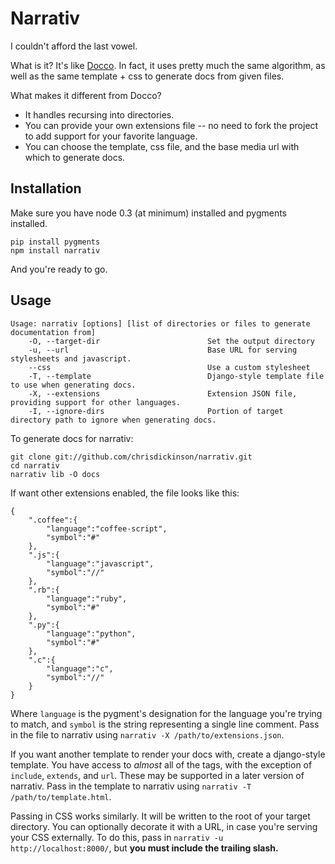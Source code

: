 Narrativ
========

I couldn't afford the last vowel.

What is it? It's like [Docco](http://github.com/jashkenas/docco). In fact, it uses pretty much the same algorithm, as well as
the same template + css to generate docs from given files. 

What makes it different from Docco?

*  It handles recursing into directories.
*  You can provide your own extensions file -- no need to fork the project to add support for your favorite language.
*  You can choose the template, css file, and the base media url with which to generate docs.

Installation
------------

Make sure you have node 0.3 (at minimum) installed and pygments installed.

    pip install pygments
    npm install narrativ

And you're ready to go.

Usage
-----

    Usage: narrativ [options] [list of directories or files to generate documentation from]
        -O, --target-dir                        Set the output directory
        -u, --url                               Base URL for serving stylesheets and javascript.
        --css                                   Use a custom stylesheet
        -T, --template                          Django-style template file to use when generating docs.
        -X, --extensions                        Extension JSON file, providing support for other languages.
        -I, --ignore-dirs                       Portion of target directory path to ignore when generating docs.

To generate docs for narrativ:

    git clone git://github.com/chrisdickinson/narrativ.git
    cd narrativ
    narrativ lib -O docs

If want other extensions enabled, the file looks like this: 

    {
        ".coffee":{
            "language":"coffee-script",
            "symbol":"#"
        },
        ".js":{
            "language":"javascript",
            "symbol":"//"
        },
        ".rb":{
            "language":"ruby",
            "symbol":"#"
        },
        ".py":{
            "language":"python",
            "symbol":"#"
        },
        ".c":{
            "language":"c",
            "symbol":"//"
        }
    }

Where `language` is the pygment's designation for the language you're trying to match, and `symbol` is the string representing a single 
line comment. Pass in the file to narrativ using `narrativ -X /path/to/extensions.json`.

If you want another template to render your docs with, create a django-style template. You have access to *almost* all of the tags, with the exception of `include`, `extends`, and `url`. These may be supported in a later version of narrativ. Pass in the template to narrativ
using `narrativ -T /path/to/template.html`.

Passing in CSS works similarly. It will be written to the root of your target directory. You can optionally decorate it with a URL, in case you're serving your CSS externally. To do this, pass in `narrativ -u http://localhost:8000/`, but **you must include the trailing slash.**


